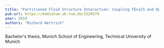 ```yaml
---
title: "Partitioned Fluid Structure Interaction: Coupling FEniCS and OpenFOAM via preCICE"
pub-url: https://mediatum.ub.tum.de/1520579
year: 2019
authors: "Richard Hertrich"
---
```

Bachelor's thesis, Munich School of Engineering, Technical University of Munich
